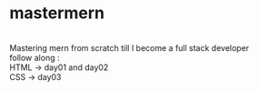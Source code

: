 # mastermern
<br>
Mastering mern from scratch till I become a full stack developer
<br>
follow along : <br>
HTML -> day01 and day02
<br>
CSS -> day03
